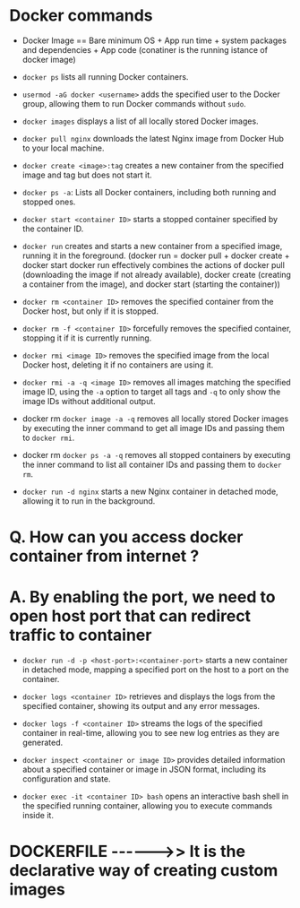 #       Docker commands

*    Docker Image == Bare minimum OS + App run time + system packages and dependencies + App code (conatiner is the running istance of docker image)

*    `docker ps` lists all running Docker containers.

*    `usermod -aG docker <username>` adds the specified user to the Docker group, 
       allowing them to   run Docker commands without `sudo`.

*    `docker images` displays a list of all locally stored Docker images.

*    `docker pull nginx` downloads the latest Nginx image from Docker Hub to your local machine.

*    `docker create <image>:tag` creates a new container from the specified image and tag but does not start it.

*    `docker ps -a`: Lists all Docker containers, including both running and stopped ones.

*    `docker start <container ID>` starts a stopped container specified by the container ID.

*    `docker run` creates and starts a new container from a specified image, running it in the foreground. (docker run = docker pull + docker create <CID> + docker start
docker run effectively combines the actions of docker pull (downloading the image if not already available), docker create (creating a container from the image), and docker start (starting the container))

*    `docker rm <container ID>` removes the specified container from the Docker host, but only if it is stopped.

*    `docker rm -f <container ID>` forcefully removes the specified container, stopping it if it is currently running.

*    `docker rmi <image ID>` removes the specified image from the local Docker host, deleting it if no containers are using it.

*    `docker rmi -a -q <image ID>` removes all images matching the specified image ID, using the `-a` option to target all tags and `-q` to only show the image IDs without additional output.

*    docker rm `docker image -a -q` removes all locally stored Docker images by executing the    inner command to get all image IDs and passing them to `docker rmi`.

*   docker rm `docker ps -a -q` removes all stopped containers by executing the inner command to list all container IDs and passing them to `docker rm`.

*    `docker run -d nginx` starts a new Nginx container in detached mode, allowing it to run in the background.

# Q. How can you access docker container from internet ?
# A. By enabling the port, we need to open host port that can redirect traffic to container

*  `docker run -d -p <host-port>:<container-port>` starts a new container in detached mode, mapping a specified port on the host to a port on the container.

*  `docker logs <container ID>` retrieves and displays the logs from the specified container, showing its output and any error messages.

* `docker logs -f <container ID>` streams the logs of the specified container in real-time, allowing you to see new log entries as they are generated.

*  `docker inspect <container or image ID>` provides detailed information about a specified container or image in JSON format, including its configuration and state.

* `docker exec -it <container ID> bash` opens an interactive bash shell in the specified running container, allowing you to execute commands inside it.

 # DOCKERFILE ------>> It is the declarative way of creating custom images

